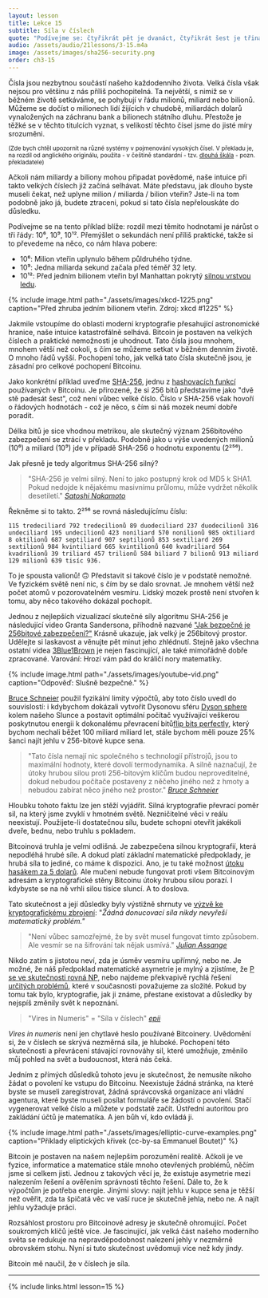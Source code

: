 ```yaml
---
layout: lesson
title: Lekce 15
subtitle: Síla v číslech
quote: "Podívejme se: čtyřikrát pět je dvanáct, čtyřikrát šest je třináct a čtyřikrát sedm je čtrnáct - ach jo! Tímhle tempem se nikdy nedostanu na dvacet!"
audio: /assets/audio/21lessons/3-15.m4a
image: /assets/images/sha256-security.png
order: ch3-15
---
```


Čísla jsou nezbytnou součástí našeho každodenního života. Velká čísla 
však nejsou pro většinu z nás příliš pochopitelná. Ta největší, s nimiž 
se v běžném životě setkáváme, se pohybují v řádu milionů, miliard nebo 
bilionů. Můžeme se dočíst o milionech lidí žijících v chudobě, miliardách 
dolarů vynaložených na záchranu bank a bilionech státního dluhu. Přestože 
je těžké se v těchto titulcích vyznat, s velikostí těchto čísel jsme 
do jisté míry srozuměni.

<small>
    (Zde bych chtěl upozornit na různé systémy v pojmenování vysokých čísel. V překladu je, na rozdíl od anglického originálu, použita - v češtině standardní - tzv. <a href="https://cs.wikipedia.org/wiki/Kr%C3%A1tk%C3%A1_a_dlouh%C3%A1_%C5%A1k%C3%A1la">dlouhá škála</a> - pozn. překladatele)
</small>

Ačkoli nám miliardy a biliony mohou připadat povědomé, naše intuice při 
takto velkých číslech již začíná selhávat. Máte představu, jak dlouho 
byste museli čekat, než uplyne milion / miliarda / bilion vteřin? Jste-li
na tom podobně jako já, budete ztraceni, pokud si tato čísla nepřelouskáte 
do důsledku.

Podívejme se na tento příklad blíže: rozdíl mezi těmito hodnotami je nárůst 
o tři řády: 10⁶, 10⁹, 10¹². Přemýšlet o sekundách není příliš praktické, 
takže si to převedeme na něco, co nám hlava pobere:

-  10⁶: Milion vteřin uplynulo během půldruhého týdne.
-  10⁹: Jedna miliarda sekund začala před téměř 32 lety.
-  10¹²: Před jedním bilionem vteřin byl Manhattan pokrytý [silnou vrstvou ledu][thick layer of ice].

{% include image.html path="./assets/images/xkcd-1225.png" caption="Před zhruba jedním bilionem vteřin. Zdroj: xkcd #1225" %}

Jakmile vstoupíme do oblasti moderní kryptografie přesahující 
astronomické hranice, naše intuice katastrofálně selhává. Bitcoin je 
postaven na velkých číslech a praktické nemožnosti je uhodnout. Tato 
čísla jsou mnohem, mnohem větší než cokoli, s čím se můžeme setkat 
v běžném denním životě. O mnoho řádů vyšší. Pochopení toho, jak velká 
tato čísla skutečně jsou, je zásadní pro celkové pochopení Bitcoinu.

Jako konkrétní příklad uveďme [SHA-256], jednu z [hashovacích funkcí][hash functions] 
používaných v Bitcoinu. Je přirozené, že si 256 bitů představíme jako 
"dvě stě padesát šest", což není vůbec velké číslo. Číslo v SHA-256 
však hovoří o řádových hodnotách - což je něco, s čím si náš mozek 
neumí dobře poradit.

Délka bitů je sice vhodnou metrikou, ale skutečný význam 256bitového 
zabezpečení se ztrácí v překladu. Podobně jako u výše uvedených milionů 
(10⁶) a miliard (10⁹) jde v případě SHA-256 o hodnotu exponentu (2²⁵⁶).

Jak přesně je tedy algoritmus SHA-256 silný?

> "SHA-256 je velmi silný. Není to jako postupný krok od MD5 k SHA1. 
> Pokud nedojde k nějakému masivnímu průlomu, může vydržet několik 
> desetiletí."
> <cite>[Satoshi Nakamoto]</cite>

Řekněme si to takto. 2²⁵⁶ se rovná následujícímu číslu:

    115 tredeciliard 792 tredecilionů 89 duodeciliard 237 duodecilionů 316 undeciliard 195 undecilionů 423 noniliard 570 nonilionů 985 oktiliard 8 oktilionů 687 septiliard 907 septilionů 853 sextiliard 269 sextilionů 984 kvintiliard 665 kvintilionů 640 kvadriliard 564 kvadrilionů 39 triliard 457 trilionů 584 biliard 7 bilionů 913 miliard 129 milionů 639 tisíc 936.

To je spousta valionů! 🙃 Představit si takové číslo je v podstatě nemožné. 
Ve fyzickém světě není nic, s čím by se dalo srovnat. Je mnohem větší než 
počet atomů v pozorovatelném vesmíru. Lidský mozek prostě není stvořen 
k tomu, aby něco takového dokázal pochopit.

Jednou z nejlepších vizualizací skutečné síly algoritmu SHA-256 je 
následující video Granta Sandersona, příhodně nazvané ["Jak bezpečné 
je 256bitové zabezpečení?"]["How secure is 256 bit security?"] Krásně 
ukazuje, jak velký je 256bitový prostor. Udělejte si laskavost a věnujte 
pět minut jeho zhlédnutí. Stejně jako všechna ostatní videa [3Blue1Brown] 
je nejen fascinující, ale také mimořádně dobře zpracované. Varování: 
Hrozí vám pád do králičí nory matematiky.

{% include image.html path="./assets/images/youtube-vid.png" caption="Odpověď: Slušně bezpečné." %}

[Bruce Schneier] použil fyzikální limity výpočtů, aby toto číslo uvedl 
do souvislostí: i kdybychom dokázali vytvořit Dysonovu sféru [Dyson sphere] 
kolem našeho Slunce a postavit optimální počítač využívající veškerou 
poskytnutou energii k dokonalému převracení bitů[flip bits perfectly], 
který bychom nechali běžet 100 miliard miliard let, stále bychom měli 
pouze 25% šanci najít jehlu v 256-bitové kupce sena.

> "Tato čísla nemají nic společného s technologií přístrojů, jsou to 
> maximální hodnoty, které dovolí termodynamika. A silně naznačují, 
> že útoky hrubou silou proti 256-bitovým klíčům budou neproveditelné, 
> dokud nebudou počítače postaveny z něčeho jiného než z hmoty a nebudou 
> zabírat něco jiného než prostor."
> <cite>[Bruce Schneier][2]</cite>

Hloubku tohoto faktu lze jen stěží vyjádřit. Silná kryptografie převrací 
poměr sil, na který jsme zvyklí v hmotném světě. Nezničitelné věci 
v reálu neexistují. Použijete-li dostatečnou sílu, budete schopni 
otevřít jakékoli dveře, bednu, nebo truhlu s pokladem.

Bitcoinová truhla je velmi odlišná. Je zabezpečena silnou kryptografií, 
která nepodléhá hrubé síle. A dokud platí základní matematické předpoklady, 
je hrubá síla to jediné, co máme k dispozici. Ano, je tu také možnost 
[útoku hasákem za 5 dolarů][wrench attack]. Ale mučení nebude fungovat 
proti všem Bitcoinovým adresám a kryptografické stěny Bitcoinu útoky 
hrubou silou porazí. I kdybyste se na ně vrhli silou tisíce sluncí. 
A to doslova.

Tato skutečnost a její důsledky byly výstižně shrnuty ve [výzvě 
ke kryptografickému zbrojení][call to cryptographic arms]: 
"*Žádná donucovací síla nikdy nevyřeší matematický problém."*

> "Není vůbec samozřejmé, že by svět musel fungovat tímto způsobem. 
> Ale vesmír se na šifrování tak nějak usmívá."
> <cite>[Julian Assange][call to cryptographic arms]</cite>

Nikdo zatím s jistotou neví, zda je úsměv vesmíru upřímný, nebo ne. 
Je možné, že náš předpoklad matematické asymetrie je mylný a zjistíme, 
že [P se ve skutečnosti rovná NP][P actually equals NP], nebo najdeme překvapivě rychlá řešení 
[určitých problémů][specific problems], které v současnosti považujeme za složité. Pokud 
by tomu tak bylo, kryptografie, jak ji známe, přestane existovat 
a důsledky by nejspíš změnily svět k nepoznání.

> "Vires in Numeris" = "Síla v číslech"
> <cite>[epii]</cite>

*Vires in numeris* není jen chytlavé heslo používané Bitcoinery. 
Uvědomění si, že v číslech se skrývá nezměrná síla, je hluboké. 
Pochopení této skutečnosti a převrácení stávající rovnováhy sil, 
které umožňuje, změnilo můj pohled na svět a budoucnost, která nás čeká.

Jedním z přímých důsledků tohoto jevu je skutečnost, že nemusíte nikoho 
žádat o povolení ke vstupu do Bitcoinu. Neexistuje žádná stránka, na které 
byste se museli zaregistrovat, žádná správcovská organizace ani vládní 
agentura, které byste museli posílat formuláře se žádostí o povolení. 
Stačí vygenerovat velké číslo a můžete v podstatě začít. Ústřední autoritou 
pro zakládání účtů je matematika. A jen bůh ví, kdo ovládá ji.

{% include image.html path="./assets/images/elliptic-curve-examples.png" caption="Příklady eliptických křivek (cc-by-sa Emmanuel Boutet)" %}

Bitcoin je postaven na našem nejlepším porozumění realitě. Ačkoli je 
ve fyzice, informatice a matematice stále mnoho otevřených problémů, 
něčím jsme si celkem jisti. Jednou z takových věcí je, že existuje 
asymetrie mezi nalezením řešení a ověřením správnosti těchto řešení. 
Dále to, že k výpočtům je potřeba energie. Jinými slovy: najít jehlu 
v kupce sena je těžší než ověřit, zda ta špičatá věc ve vaší ruce je 
skutečně jehla, nebo ne. A najít jehlu vyžaduje práci.

Rozsáhlost prostoru pro Bitcoinové adresy je skutečně ohromující. Počet 
soukromých klíčů ještě více. Je fascinující, jak velká část našeho moderního 
světa se redukuje na nepravděpodobnost nalezení jehly v nezměrně obrovském 
stohu. Nyní si tuto skutečnost uvědomuji více než kdy jindy.

Bitcoin mě naučil, že v číslech je síla.

---

{% include links.html lesson=15 %}

[thick layer of ice]: https://en.wikipedia.org/wiki/Last_Glacial_Maximum
[xkcd \#1125]: https://xkcd.com/1225/
[SHA-256]: https://en.wikipedia.org/wiki/SHA-2
[hash functions]: https://en.bitcoin.it/wiki/Block_hashing_algorithm
[Satoshi Nakamoto]: https://bitcointalk.org/index.php?topic=191.msg1585#msg1585
["How secure is 256 bit security?"]: https://www.youtube.com/watch?v=S9JGmA5_unY
[Bruce Schneier]: https://www.schneier.com/
[flip bits perfectly]: https://en.wikipedia.org/wiki/Landauer%27s_principle#Equation
[Dyson sphere]: https://en.wikipedia.org/wiki/Dyson_sphere
[2]: https://books.google.com/books?id=Ok0nDwAAQBAJ&pg=PT316&dq=%22These+numbers+have+nothing+to+do+with+the+technology+of+the+devices;%22&hl=en&sa=X&ved=0ahUKEwjXttWl8YLhAhUphOAKHZZOCcsQ6AEIKjAA#v=onepage&q&f=false
[wrench attack]: https://xkcd.com/538/
[call to cryptographic arms]: https://cryptome.org/2012/12/assange-crypto-arms.htm
[P actually equals NP]: https://en.wikipedia.org/wiki/P_versus_NP_problem#P_=_NP
[specific problems]: https://en.wikipedia.org/wiki/Discrete_logarithm#Cryptography
[epii]: https://bitcointalk.org/index.php?topic=4994.msg140770#msg140770
[3Blue1Brown]: https://twitter.com/3blue1brown

<!-- Wikipedia -->
[alice]: https://en.wikipedia.org/wiki/Alice%27s_Adventures_in_Wonderland
[carroll]: https://en.wikipedia.org/wiki/Lewis_Carroll
